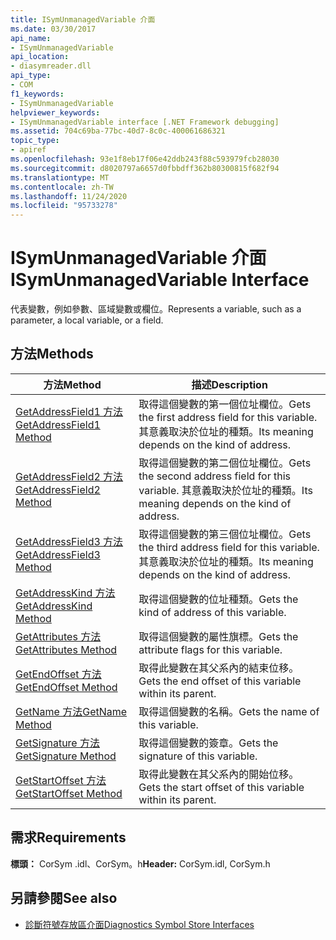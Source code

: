 ```yaml
---
title: ISymUnmanagedVariable 介面
ms.date: 03/30/2017
api_name:
- ISymUnmanagedVariable
api_location:
- diasymreader.dll
api_type:
- COM
f1_keywords:
- ISymUnmanagedVariable
helpviewer_keywords:
- ISymUnmanagedVariable interface [.NET Framework debugging]
ms.assetid: 704c69ba-77bc-40d7-8c0c-400061686321
topic_type:
- apiref
ms.openlocfilehash: 93e1f8eb17f06e42ddb243f88c593979fcb28030
ms.sourcegitcommit: d8020797a6657d0fbbdff362b80300815f682f94
ms.translationtype: MT
ms.contentlocale: zh-TW
ms.lasthandoff: 11/24/2020
ms.locfileid: "95733278"
---
```

# <a name="isymunmanagedvariable-interface"></a><span data-ttu-id="f961a-102">ISymUnmanagedVariable 介面</span><span class="sxs-lookup"><span data-stu-id="f961a-102">ISymUnmanagedVariable Interface</span></span>

<span data-ttu-id="f961a-103">代表變數，例如參數、區域變數或欄位。</span><span class="sxs-lookup"><span data-stu-id="f961a-103">Represents a variable, such as a parameter, a local variable, or a field.</span></span>  
  
## <a name="methods"></a><span data-ttu-id="f961a-104">方法</span><span class="sxs-lookup"><span data-stu-id="f961a-104">Methods</span></span>  
  
|<span data-ttu-id="f961a-105">方法</span><span class="sxs-lookup"><span data-stu-id="f961a-105">Method</span></span>|<span data-ttu-id="f961a-106">描述</span><span class="sxs-lookup"><span data-stu-id="f961a-106">Description</span></span>|  
|------------|-----------------|  
|[<span data-ttu-id="f961a-107">GetAddressField1 方法</span><span class="sxs-lookup"><span data-stu-id="f961a-107">GetAddressField1 Method</span></span>](isymunmanagedvariable-getaddressfield1-method.md)|<span data-ttu-id="f961a-108">取得這個變數的第一個位址欄位。</span><span class="sxs-lookup"><span data-stu-id="f961a-108">Gets the first address field for this variable.</span></span> <span data-ttu-id="f961a-109">其意義取決於位址的種類。</span><span class="sxs-lookup"><span data-stu-id="f961a-109">Its meaning depends on the kind of address.</span></span>|  
|[<span data-ttu-id="f961a-110">GetAddressField2 方法</span><span class="sxs-lookup"><span data-stu-id="f961a-110">GetAddressField2 Method</span></span>](isymunmanagedvariable-getaddressfield2-method.md)|<span data-ttu-id="f961a-111">取得這個變數的第二個位址欄位。</span><span class="sxs-lookup"><span data-stu-id="f961a-111">Gets the second address field for this variable.</span></span> <span data-ttu-id="f961a-112">其意義取決於位址的種類。</span><span class="sxs-lookup"><span data-stu-id="f961a-112">Its meaning depends on the kind of address.</span></span>|  
|[<span data-ttu-id="f961a-113">GetAddressField3 方法</span><span class="sxs-lookup"><span data-stu-id="f961a-113">GetAddressField3 Method</span></span>](isymunmanagedvariable-getaddressfield3-method.md)|<span data-ttu-id="f961a-114">取得這個變數的第三個位址欄位。</span><span class="sxs-lookup"><span data-stu-id="f961a-114">Gets the third address field for this variable.</span></span> <span data-ttu-id="f961a-115">其意義取決於位址的種類。</span><span class="sxs-lookup"><span data-stu-id="f961a-115">Its meaning depends on the kind of address.</span></span>|  
|[<span data-ttu-id="f961a-116">GetAddressKind 方法</span><span class="sxs-lookup"><span data-stu-id="f961a-116">GetAddressKind Method</span></span>](isymunmanagedvariable-getaddresskind-method.md)|<span data-ttu-id="f961a-117">取得這個變數的位址種類。</span><span class="sxs-lookup"><span data-stu-id="f961a-117">Gets the kind of address of this variable.</span></span>|  
|[<span data-ttu-id="f961a-118">GetAttributes 方法</span><span class="sxs-lookup"><span data-stu-id="f961a-118">GetAttributes Method</span></span>](isymunmanagedvariable-getattributes-method.md)|<span data-ttu-id="f961a-119">取得這個變數的屬性旗標。</span><span class="sxs-lookup"><span data-stu-id="f961a-119">Gets the attribute flags for this variable.</span></span>|  
|[<span data-ttu-id="f961a-120">GetEndOffset 方法</span><span class="sxs-lookup"><span data-stu-id="f961a-120">GetEndOffset Method</span></span>](isymunmanagedvariable-getendoffset-method.md)|<span data-ttu-id="f961a-121">取得此變數在其父系內的結束位移。</span><span class="sxs-lookup"><span data-stu-id="f961a-121">Gets the end offset of this variable within its parent.</span></span>|  
|[<span data-ttu-id="f961a-122">GetName 方法</span><span class="sxs-lookup"><span data-stu-id="f961a-122">GetName Method</span></span>](isymunmanagedvariable-getname-method.md)|<span data-ttu-id="f961a-123">取得這個變數的名稱。</span><span class="sxs-lookup"><span data-stu-id="f961a-123">Gets the name of this variable.</span></span>|  
|[<span data-ttu-id="f961a-124">GetSignature 方法</span><span class="sxs-lookup"><span data-stu-id="f961a-124">GetSignature Method</span></span>](isymunmanagedvariable-getsignature-method.md)|<span data-ttu-id="f961a-125">取得這個變數的簽章。</span><span class="sxs-lookup"><span data-stu-id="f961a-125">Gets the signature of this variable.</span></span>|  
|[<span data-ttu-id="f961a-126">GetStartOffset 方法</span><span class="sxs-lookup"><span data-stu-id="f961a-126">GetStartOffset Method</span></span>](isymunmanagedvariable-getstartoffset-method.md)|<span data-ttu-id="f961a-127">取得此變數在其父系內的開始位移。</span><span class="sxs-lookup"><span data-stu-id="f961a-127">Gets the start offset of this variable within its parent.</span></span>|  
  
## <a name="requirements"></a><span data-ttu-id="f961a-128">需求</span><span class="sxs-lookup"><span data-stu-id="f961a-128">Requirements</span></span>  

 <span data-ttu-id="f961a-129">**標頭：** CorSym .idl、CorSym。h</span><span class="sxs-lookup"><span data-stu-id="f961a-129">**Header:** CorSym.idl, CorSym.h</span></span>  
  
## <a name="see-also"></a><span data-ttu-id="f961a-130">另請參閱</span><span class="sxs-lookup"><span data-stu-id="f961a-130">See also</span></span>

- [<span data-ttu-id="f961a-131">診斷符號存放區介面</span><span class="sxs-lookup"><span data-stu-id="f961a-131">Diagnostics Symbol Store Interfaces</span></span>](diagnostics-symbol-store-interfaces.md)
